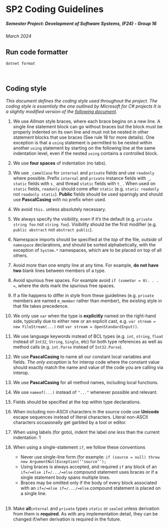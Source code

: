 # SP2 Coding Guidelines
##### Semester Project: Development of Software Systems, (F24) - Group 16
_March 2024_


## Run code formatter
```shell
dotnet format
```
<br />


## Coding style

_This document defines the coding style used throughout the project. The coding style is essentialy the one outlined by Microsoft for C# projects It is a slightly modified version of the [following document](https://github.com/dotnet/runtime/blob/main/docs/coding-guidlines/coding-style.md)_.

1. We use _Allman_ style braces, where each brace begins on a new line. A single line statement block can go
without braces but the block must be properly indented on its own line and must not be nested in other
statement blocks that use braces (See rule 18 for more details). One exception is that a `using` statement
is permitted to be nested within another `using` statement by starting on the following line at the same
indentation level, even if the nested `using` contains a controlled block.

2. We use **four spaces** of indentation (no tabs).
3. We use `_camelCase` for `internal` and `private` fields and use `readonly` where possible. Prefix `internal` and
`private` instance fields with `_`, `static` fields with `s_` and thread `static` fields with `t_` . When used on `static`
fields, `readonly` should come after `static` (e.g. `static readonly` not `readonly static`). **Public** fields
should be used sparingly and should use **PascalCasing** with no prefix when used.
4. We avoid `this.` unless absolutely necessary.
5. We always specify the visibility, even if it’s the default (e.g. `private string foo` not `string foo`).
Visibility should be the first modifier (e.g. `public abstract` not `abstract public`).
6. Namespace imports should be specified at the _top_ of the file, _outside_ of `namespace` declarations, and
should be sorted alphabetically, with the exception of `System.*` namespaces, which are to be placed on
top of all others.
7. Avoid more than one empty line at any time. For example, **do not have two** blank lines between members
of a type.
8. Avoid spurious free spaces. For example avoid `if (someVar = 0). . . =`, where the dots mark the spurious
free spaces.
9. If a file happens to differ in style from these guidelines (e.g. `private` members are named `m_member` rather
than member), the existing style in that file takes precedence.
10. We only use `var` when the type is **explicitly** named on the right-hand side, typically due to either new or
an explicit cast, e.g. `var stream = new FileStream(...)` not `var stream = OpenStandardInput()`.
11. We use language keywords instead of BCL types (e.g. `int`, `string`, `float` instead of `Int32`, `String`,
`Single`, etc) for both type references as well as method calls (e.g. `int.Parse` instead of `Int32.Parse`).
12. We use **PascalCasing** to name all our constant local variables and fields. _The only exception_ is for interop
code where the constant value should exactly match the name and value of the code you are calling via
interop.
13. We use **PascalCasing** for all method names, including local functions.
14. We use `nameof(...)` instead of `"..."` whenever possible and relevant.
15. Fields should be specified at the top within type declarations.
16. When including non-ASCII characters in the source code use **Unicode** escape sequences instead of literal
characters. Literal non-ASCII characters occasionally get garbled by a tool or editor.
17. When using labels (for goto), indent the label _one less_ than the current indentation.
1
18. When using a single-statement `if`, we follow these conventions
    - Never use single-line form (for example: `if (source = null) throw new ArgumentNullException(‘‘source’’);`
    - Using braces is always accepted, and required `if` any block of an `if=/=else if=/.../=else` compound statement uses braces or if a single statement body spans multiple lines.
    - Braces may be omitted only if the body of every block associated with an `if=/=else if=/.../=else`.compound statement is placed on a single line.<br/>` `
19. Make **all**`internal` and `private` types `static` or `sealed` unless derivation from them is **required**. As with any
implementation detail, they can be changed if/when derivation is required in the future.
